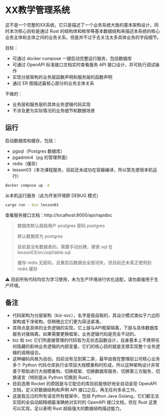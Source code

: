 # XX教学管理系统

这不是一个完整的XX系统，它只是描述了一个业务系统大致的基本架构设计，同时本次核心目标是通过 Rust 的结构体和枚举等基本数据结构来描述本系统的核心业务主体和主体之间的业务关系，但是并不过于去关注太多具体业务的字段细节。

目标：

- 可通过 docker compose 一键启动完整运行服务，包括数据库
- 可通过 OpenAPI 标准接口文档实时查看服务 API 接口设计，并可执行调试操作
- 实现分层架构的业务层函数声明和服务层的函数声明
- 通过 ER 图描述最核心部分的业务主体关系

不做的：

- 业务层和服务层的具体业务逻辑代码实现
- 不涉及更为实际情况的业务细节和数据场景

## 运行

启动数据库和缓存，包括：

- pgsql（Postgres 数据库）
- pgadmin4（pg 的管理界面）
- redis（缓存）
- lesson03（本次课程服务，目前还未成功在容器编译，所以暂先使用本机运行）

```sh
docker compose up -d
```

从本机运行服务（此为开发环境即 DEBUG 模式）

```sh
cargo run --bin lesson03
```

查看服务接口文档：http://localhost:8000/api/rapidoc

> 数据库默认超级用户 postgres 密码 postgres
>
> 默认数据库为 postgres
>
> 目前是没有数据表的，需要手动创建，建表 sql 在 lesson03/src/sql/table.sql
>
> 缓存 redis 无密码，且重启后数据会全部消失，但目前还未真正使用到 redis 缓存

⚠️ 目前所有代码均仅为学习使用，未为生产环境进行优化适配，请勿直接用于生产环境。

## 备注

- 代码架构为分层架构（biz-svc），名字是我自取的，其设计模式类似于六边形架构或干净架构，但稍微比它们更为简洁紧凑。
- 其特点是具体的业务逻辑的实现，它上层与API框架隔离，下层与具体数据库服务对接隔离，如果需要更换框架，业务逻辑代码是完全不动的。
- biz 和 svc 它们所直接管理的代码皆为无状态函数设计，自身基本上不携带任何隐藏的影响业务逻辑的内部变量，它们的核心目的就是支撑实现整个业务逻辑的调用组合。
- 这种编码风格为自创，目前没有见到第二家，最早由我在整理前公司核心业务多个 Python 代码仓库执行全项目大规模重构时形成，所以这种架构设计非常善于帮助进行大规模重构、切换框架、切换数据库服务、切换第三方服务、切换语言（特别是从 Python 切换到 Rust）。
- 目前选用 Rocket 的原因是与它配合的库目前能很好地全自动呈现 OpenAPI 文档，定义好数据结构和声明 API 接口之后，再无任何多余工作。
- 这是我见过的所有语言所有框架中，包括 Python Java Golang，它们都无法实现的全自动超精细最准确绝对实时的 OpenAPI 接口文档，但在 Rust 这里可以实现，足以表明 Rust 超级强大的数据结构描述能力。

